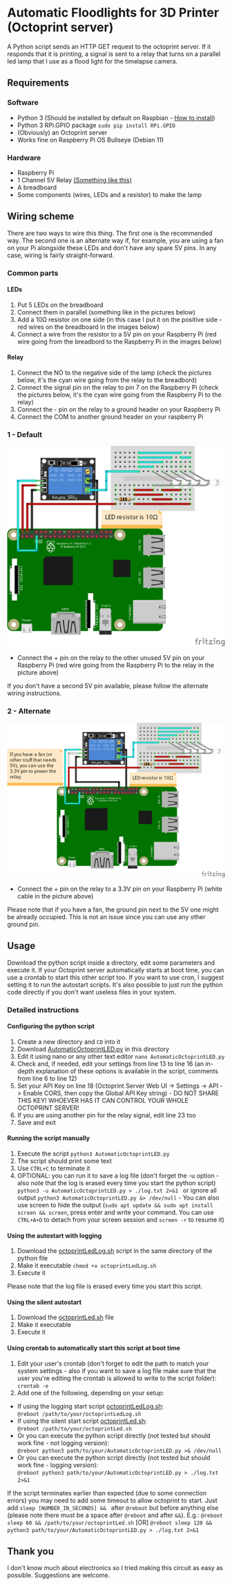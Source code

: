# Automatic Floodlights for 3D Printer (Octoprint server)
A Python script sends an HTTP GET request to the octoprint server. If it responds that it is printing, a signal is sent to a relay that turns on a parallel led lamp that I use as a flood light for the timelapse camera.

## Requirements
### Software
* Python 3 (Should be installed by default on Raspbian - [How to install](https://www.raspberrypi.org/forums/viewtopic.php?t=181480)) 
* Python 3 RPi.GPIO package ```sudo pip install RPi.GPIO```
* (Obviously) an Octoprint server
* Works fine on Raspberry Pi OS Bullseye (Debian 11)

### Hardware
* Raspberry Pi
* 1 Channel 5V Relay [(Something like this)](https://www.amazon.com/dp/B00VRUAHLE/)
* A breadboard
* Some components (wires, LEDs and a resistor) to make the lamp

## Wiring scheme
There are two ways to wire this thing.
The first one is the recommended way.
The second one is an alternate way if, for example, you are using a fan on your Pi alongside these LEDs and don't have any spare 5V pins.
In any case, wiring is fairly straight-forward. 

### Common parts
#### LEDs
1. Put 5 LEDs on the breadboard
1. Connect them in parallel (something like in the pictures below)
1. Add a 10Ω resistor on one side (in this case I put it on the positive side - red wires on the breadboard in the images below)
1. Connect a wire from the resistor to a 5V pin on your Raspberry Pi (red wire going from the breadbord to the Raspberry Pi in the images below)

#### Relay
1. Connect the NO to the negative side of the lamp (check the pictures below, it's the cyan wire going from the relay to the breadbord)
1. Connect the signal pin on the relay to pin 7 on the Raspberry Pi (check the pictures below, it's the cyan wire going from the Raspberry Pi to the relay)
1. Connect the - pin on the relay to a ground header on your Raspberry Pi
1. Connect the COM to another ground header on your raspberry Pi

### 1 - Default
![Wiring scheme](https://github.com/StoKatze/Automatic-Floodlights-For-3D-Printer-Octoprint-server-/blob/main/Wiring%20Scheme/Lampadina%20Stampante%203D_bb_normal.png)
* Connect the + pin on the relay to the other unused 5V pin on your Raspberry Pi (red wire going from the Raspberry Pi to the relay in the picture above)

If you don't have a second 5V pin available, please follow the alternate wiring instructions.

### 2 - Alternate
![Wiring scheme Alternate](https://github.com/StoKatze/Automatic-Floodlights-For-3D-Printer-Octoprint-server-/blob/main/Wiring%20Scheme/Lampadina%20Stampante%203D_alternate.png)
* Connect the + pin on the relay to a 3.3V pin on your Raspberry Pi (white cable in the picture above)

Please note that if you have a fan, the ground pin next to the 5V one might be already occupied. This is not an issue since you can use any other ground pin.

## Usage 
Download the python script inside a directory, edit some parameters and execute it.
If your Octoprint server automatically starts at boot time, you can use a crontab to start this other script too.
If you want to use cron, I suggest setting it to run the autostart scripts. It's also possible to just run the python code directly if you don't want useless files in your system.

### Detailed instructions
#### Configuring the python script
1. Create a new directory and ```CD``` into it
1. Download [AutomaticOctoprintLED.py](Python/AutomaticOctoprintLED.py) in this directory
1. Edit it using nano or any other text editor ```nano AutomaticOctoprintLED.py```
1. Check and, if needed, edit your settings from line 13 to line 16 (an in-depth explanation of these options is available in the script, comments from line 6 to line 12)
1. Set your API Key on line 18 (Octoprint Server Web UI -> Settings -> API -> Enable CORS, then copy the Global API Key string) - DO NOT SHARE THIS KEY! WHOEVER HAS IT CAN CONTROL YOUR WHOLE OCTOPRINT SERVER!
1. If you are using another pin for the relay signal, edit line 23 too
1. Save and exit

#### Running the script manually
1. Execute the script ```python3 AutomaticOctoprintLED.py```
1. The script should print some text
1. Use ```CTRL+C``` to terminate it
1. OPTIONAL: you can run it to save a log file (don't forget the -u option - also note that the log is erased every time you start the python script) ```python3 -u AutomaticOctoprintLED.py > ./log.txt 2>&1 ``` or ignore all output ```python3 AutomaticOctoprintLED.py &> /dev/null``` - You can also use screen to hide the output (```sudo apt update && sudo apt install screen && screen```, press enter and write your command. You can use ```CTRL+A+D``` to detach from your screen session and ```screen -r``` to resume it)

####  Using the autostart with logging
1. Download the [octoprintLedLog.sh](Autostart/octoprintLedLog.sh) script in the same directory of the python file
1. Make it executable ```chmod +x octoprintLedLog.sh```
1. Execute it

Please note that the log file is erased every time you start this script.

#### Using the silent autostart
1. Download the [octoprintLed.sh](Autostart/octoprintLed.sh) file
1. Make it executable
1. Execute it

#### Using crontab to automatically start this script at boot time
1. Edit your user's crontab (don't forget to edit the path to match your system settings - also if you want to save a log file make sure that the user you're editing the crontab is allowed to write to the script folder): ```crontab -e```
1. Add one of the following, depending on your setup: 
* If using the logging start script [octoprintLedLog.sh](Autostart/octoprintLedLog.sh):<br>
```@reboot /path/to/your/octoprintLedLog.sh```
* If using the silent start script [octoprintLed.sh](Autostart/octoprintLed.sh):<br>
```@reboot /path/to/your/octoprintLed.sh```
* Or you can execute the python script directly (not tested but should work fine - not logging version):<br>
```@reboot python3 path/to/your/AutomaticOctoprintLED.py >& /dev/null```
* Or you can execute the python script directly (not tested but should work fine - logging version):<br>
```@reboot python3 path/to/your/AutomaticOctoprintLED.py > ./log.txt 2>&1```

If the script terminates earlier than expected (due to some connection errors) you may need to add some timeout to allow octoprint to start.
Just add ```sleep [NUMBER_IN_SECONDS] && ``` after ```@reboot``` but before anything else (please note there must be a space after ```@reboot``` and after ```&&```).
E.g.: ```@reboot sleep 60 && /path/to/your/octoprintLed.sh``` [OR] ```@reboot sleep 120 && python3 path/to/your/AutomaticOctoprintLED.py > ./log.txt 2>&1```

## Thank you
I don't know much about electronics so I tried making this circuit as easy as possible. Suggestions are welcome.
